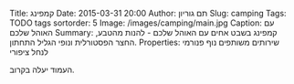 Title: קמפינג
Date: 2015-03-31 20:00
Author: תם גוריון
Slug: camping
Tags: TODO tags
sortorder: 5
Image: /images/camping/main.jpg
Caption: עם האוהל שלכם
Summary: קמפינג בשבט אחים עם האוהל שלכם - להנות מהטבע, החצר הפסטורלית ונופי הגליל התחתון.
Properties: שירותים משותפים
            נוף פנורמי לנחל ציפורי

העמוד יעלה בקרוב.
